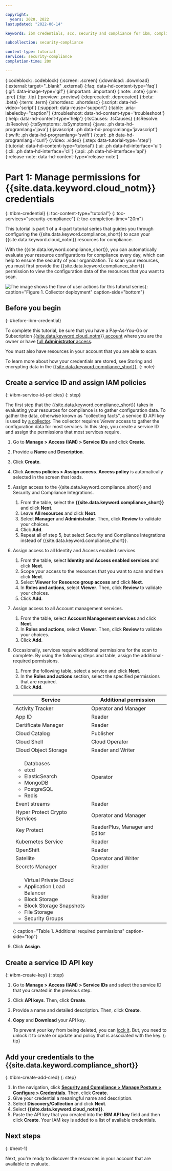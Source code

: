 ```yaml
---

copyright:
  years: 2020, 2022
lastupdated: "2022-06-14"

keywords: ibm credentials, scc, security and compliance for ibm, compliance scan, {{site.data.keyword.cloud_notm}} resources

subcollection: security-compliance

content-type: tutorial
services: security-compliance
completion-time: 20m

---
```


{:codeblock: .codeblock}
{:screen: .screen}
{:download: .download}
{:external: target="_blank" .external}
{:faq: data-hd-content-type='faq'}
{:gif: data-image-type='gif'}
{:important: .important}
{:note: .note}
{:pre: .pre}
{:tip: .tip}
{:preview: .preview}
{:deprecated: .deprecated}
{:beta: .beta}
{:term: .term}
{:shortdesc: .shortdesc}
{:script: data-hd-video='script'}
{:support: data-reuse='support'}
{:table: .aria-labeledby="caption"}
{:troubleshoot: data-hd-content-type='troubleshoot'}
{:help: data-hd-content-type='help'}
{:tsCauses: .tsCauses}
{:tsResolve: .tsResolve}
{:tsSymptoms: .tsSymptoms}
{:java: .ph data-hd-programlang='java'}
{:javascript: .ph data-hd-programlang='javascript'}
{:swift: .ph data-hd-programlang='swift'}
{:curl: .ph data-hd-programlang='curl'}
{:video: .video}
{:step: data-tutorial-type='step'}
{:tutorial: data-hd-content-type='tutorial'}
{:ui: .ph data-hd-interface='ui'}
{:cli: .ph data-hd-interface='cli'}
{:api: .ph data-hd-interface='api'}
{:release-note: data-hd-content-type='release-note'}

# Part 1: Manage permissions for {{site.data.keyword.cloud_notm}} credentials
{: #ibm-credential}
{: toc-content-type="tutorial"}
{: toc-services="security-compliance"}
{: toc-completion-time="20m"}

This tutorial is part 1 of a 4-part tutorial series that guides you through configuring the {{site.data.keyword.compliance_short}} to scan your {{site.data.keyword.cloud_notm}} resources for compliance.

With the {{site.data.keyword.compliance_short}}, you can automatically evaluate your resource configurations for compliance every day, which can help to ensure the security of your organization. To scan your resources, you must first provide the {{site.data.keyword.compliance_short}} permission to view the configuration data of the resources that you want to scan.

![The image shows the flow of user actions for this tutorial series](../images/credential-tutorial.svg){: caption="Figure 1. Collector deployment" caption-side="bottom"}


## Before you begin
{: #before-ibm-credential}

To complete this tutorial, be sure that you have a Pay-As-You-Go or Subscription [{{site.data.keyword.cloud_notm}} account](/docs/account?topic=account-account-getting-started) where you are the owner or have [full **Administrator** access](/docs/account?topic=account-assign-access-resources).

You must also have resources in your account that you are able to scan.

To learn more about how your credentials are stored, see Storing and encrypting data in the [{{site.data.keyword.compliance_short}}](/docs/security-compliance?topic=security-compliance-mng-data).
{: note}

## Create a service ID and assign IAM policies
{: #ibm-service-id-policies}
{: step}

The first step that the {{site.data.keyword.compliance_short}} takes in evaluating your resources for compliance is to gather configuration data. To gather the data, otherwise known as "collecting facts", a service ID API key is used by [a collector](/docs/security-compliance?topic=security-compliance-collector). The collector requires *Viewer* access to gather the configuration data for most services. In this step, you create a service ID and assign the permissions that most services require. 

1. Go to **Manage > Access (IAM) > Service IDs** and click **Create**.
2. Provide a **Name** and **Description**.
3. Click **Create**.
4. Click **Access policies > Assign access**. **Access policy** is automatically selected in the screen that loads.
5. Assign access to the {{site.data.keyword.compliance_short}} and Security and Compliance Integrations.
   1. From the table, select the **{{site.data.keyword.compliance_short}}** and click **Next**.
   2. Leave **All resources** and click **Next**.
   3. Select **Manager** and **Administrator**. Then, click **Review** to validate your choices.
   4. Click **Add**.
   5. Repeat all of step 5, but select Security and Compliance Integrations instead of {{site.data.keyword.compliance_short}}.
6. Assign access to all Identity and Access enabled services.
   1. From the table, select **Identity and Access enabled services** and click **Next**.
   2. Scope your access to the resources that you want to scan and then click **Next**.
   3. Select **Viewer** for **Resource group access** and click **Next**.
   4. In **Roles and actions**, select **Viewer**. Then, click **Review** to validate your choices.
   4. Click **Add**.
7. Assign access to all Account management services.
   1. From the table, select **Account Management services** and click **Next**.
   2. In **Roles and actions**, select **Viewer**. Then, click **Review** to validate your choices.
   3. Click **Add**.
8. Occasionally, services require additional permissions for the scan to complete. By using the following steps and table, assign the additional-required permissions. 

   1. From the following table, select a service and click **Next**.
   2. In the **Roles and actions** section, select the specified permissions that are required.
   3. Click **Add**. 
   
   | Service | Additional permission |
   |---------|---------------|
   | Activity Tracker | Operator and Manager |
   | App ID | Reader |
   | Certificate Manager | Reader |
   | Cloud Catalog | Publisher |
   | Cloud Shell | Cloud Operator |
   | Cloud Object Storage | Reader and Writer |
   | <ul>Databases <li>etcd</li> <li>ElasticSearch</li> <li>MongoDB</li> <li>PostgreSQL</li> <li>Redis</li></ul>| Operator |
   | Event streams | Reader |
   | Hyper Protect Crypto Services | Operator and Manager |
   | Key Protect | ReaderPlus, Manager and Editor |
   | Kubernetes Service | Reader |
   | OpenShift | Reader |
   | Satellite | Operator and Writer |
   | Secrets Manager | Reader |
   | <ul>Virtual Private Cloud <li>Application Load Balancer</li> <li>Block Storage</li> <li>Block Storage Snapshots</li> <li>File Storage</li> <li>Security Groups</li></ul>| Reader |
   {: caption="Table 1. Additional required permissions" caption-side="top"}

9. Click **Assign**.


## Create a service ID API key
{: #ibm-create-key}
{: step}

1. Go to **Manage > Access (IAM) > Service IDs** and select the service ID that you created in the previous step. 
2. Click **API keys**. Then, click **Create**.
3. Provide a name and detailed description. Then, click **Create**.
4. **Copy** and **Download** your API key. 

   To prevent your key from being deleted, you can [lock it](/docs/account?topic=account-serviceidapikeys#lockkey). But, you need to unlock it to create or update and policy that is associated with the key.
   {: tip}


## Add your credentials to the {{site.data.keyword.compliance_short}}
{: #ibm-create-add-cred}
{: step}

1. In the navigation, click [**Security and Compliance > Manage Posture > Configure > Credentials**](/security-compliance/credentials). Then, click **Create**.
2. Give your credential a meaningful name and description.
3. Select **Discovery/Collection** and click **Next**.
4. Select **{{site.data.keyword.cloud_notm}}**.
5. Paste the API key that you created into the **IBM API key** field and then click **Create**. Your IAM key is added to a list of available credentials. 



## Next steps
{: #next-1}

Next, you're ready to discover the resources in your account that are available to evaluate.


